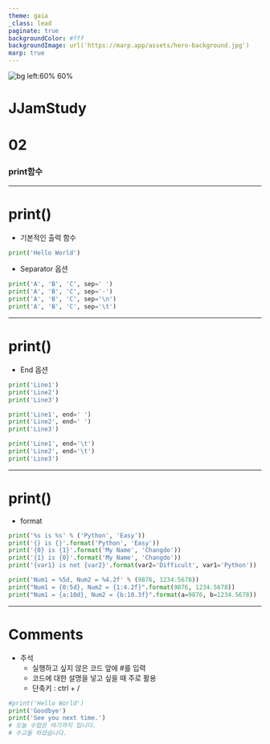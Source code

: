 ```yaml
---
theme: gaia
_class: lead
paginate: true
backgroundColor: #fff
backgroundImage: url('https://marp.app/assets/hero-background.jpg')
marp: true
---
```


![bg left:60% 60%](https://www.python.org/static/community_logos/python-logo-inkscape.svg)

# **JJamStudy**
# **02**
### print함수

---
# print()
- 기본적인 출력 함수
``` python
print('Hello World')
```
- Separator 옵션
```python
print('A', 'B', 'C', sep=' ')
print('A', 'B', 'C', sep='-')
print('A', 'B', 'C', sep='\n')
print('A', 'B', 'C', sep='\t')
```
---
# print()
- End 옵션
``` python
print('Line1')
print('Line2')
print('Line3')

print('Line1', end=' ')
print('Line2', end=' ')
print('Line3')

print('Line1', end='\t')
print('Line2', end='\t')
print('Line3')
```

---
# print()
- format
``` python
print('%s is %s' % ('Python', 'Easy'))
print('{} is {}'.format('Python', 'Easy'))
print('{0} is {1}'.format('My Name', 'Changdo'))
print('{1} is {0}'.format('My Name', 'Changdo'))
print('{var1} is not {var2}'.format(var2='Difficult', var1='Python'))

print('Num1 = %5d, Num2 = %4.2f' % (9876, 1234.5678))
print("Num1 = {0:5d}, Num2 = {1:4.2f}".format(9876, 1234.5678))
print("Num1 = {a:10d}, Num2 = {b:10.3f}".format(a=9876, b=1234.5678))
```

---
# Comments
- 주석
    - 실행하고 싶지 않은 코드 앞에 #를 입력
    - 코드에 대한 설명을 넣고 싶을 때 주로 활용
    - 단축키 : ctrl + /
``` python
#print('Hello World')
print('Goodbye')
print('See you next time.')
# 오늘 수업은 여기까지 입니다.
# 수고들 하셨습니다.